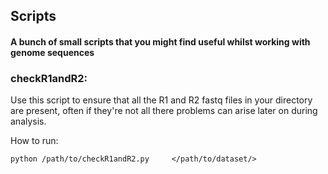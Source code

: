 ## Scripts ##

#### A bunch of small scripts that you might find useful whilst working with genome sequences ####

### checkR1andR2: ###

Use this script to ensure that all the R1 and R2 fastq files in your directory are present, often if they're not all there problems can arise later on during analysis.

How to run:

`python /path/to/checkR1andR2.py     </path/to/dataset/>`
